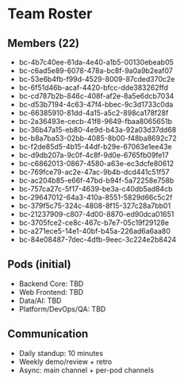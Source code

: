 # Team Roster

## Members (22)
- bc-4b7c40ee-61da-4e40-a1b5-00130ebeab05
- bc-c6ad5e89-6078-478a-bc8f-9a0a9b2eaf07
- bc-53e6b4fb-f99d-4529-8009-87cded370c2e
- bc-6f51d46b-acaf-4420-bfcc-dde383262ffd
- bc-cd787b2b-846c-408f-af2e-8a5e6dcb7034
- bc-d53b7194-4c63-47f4-bbec-9c3d1733c0da
- bc-66385910-81dd-4a15-a5c2-898ca178f28f
- bc-2a36493e-cecb-41f8-9649-fbaa8065651b
- bc-36b47a15-eb80-4e9d-b43a-92a03d37dd68
- bc-b8a7ba53-02bb-4085-8b00-f48ba8692c72
- bc-f2de85d5-4b15-44df-b29e-67063e1ee43e
- bc-d9db207a-9c0f-4c8f-9d0e-6765fb09fe17
- bc-c6862013-0867-4580-a63e-ec3dcfe80612
- bc-769fce79-ac2e-47ac-9b4b-dcd441c51f57
- bc-ac204b85-e66f-47bd-b94f-5a72258e758b
- bc-757ca27c-5f17-4639-be3a-c40db5ad84cb
- bc-29647012-64a3-410a-8551-5829d66c5c2f
- bc-379f5c75-324c-4808-8f15-327c28a7bb01
- bc-21237909-c807-4d00-8870-ed90dca01651
- bc-3705fce2-ce8c-467c-b7e7-05c19f29128e
- bc-a271ece5-14e1-40bf-b45a-226ad6a6aa80
- bc-84e08487-7dec-4dfb-9eec-3c224e2b8424

## Pods (initial)
- Backend Core: TBD
- Web Frontend: TBD
- Data/AI: TBD
- Platform/DevOps/QA: TBD

## Communication
- Daily standup: 10 minutes
- Weekly demo/review + retro
- Async: main channel + per-pod channels